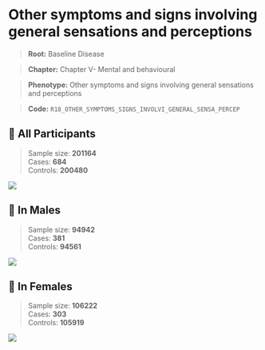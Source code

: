 # Other symptoms and signs involving general sensations and perceptions

> **Root:** Baseline Disease  

> **Chapter:** Chapter V- Mental and behavioural  

> **Phenotype:** Other symptoms and signs involving general sensations and perceptions  

> **Code:** `R18_OTHER_SYMPTOMS_SIGNS_INVOLVI_GENERAL_SENSA_PERCEP`

## 🧪 All Participants  
> Sample size: **201164**  
> Cases: **684**  
> Controls: **200480**
<img src="/Disease/Figures/ALL/Incidence/R18_OTHER_SYMPTOMS_SIGNS_INVOLVI_GENERAL_SENSA_PERCEP.png"/>
<CsvTable src="/Disease_Data/ALL/Incidence/COX_R18_OTHER_SYMPTOMS_SIGNS_INVOLVI_GENERAL_SENSA_PERCEP.csv" label="🔍 View full results" />

## 👨 In Males  
> Sample size: **94942**  
> Cases: **381**  
> Controls: **94561**
<img src="/Disease/Figures/Male/Incidence/R18_OTHER_SYMPTOMS_SIGNS_INVOLVI_GENERAL_SENSA_PERCEP.png"/>
<CsvTable src="/Disease_Data/Male/Incidence/COX_R18_OTHER_SYMPTOMS_SIGNS_INVOLVI_GENERAL_SENSA_PERCEP.csv" label="🔍 View full results" />

## 👩 In Females  
> Sample size: **106222**  
> Cases: **303**  
> Controls: **105919**
<img src="/Disease/Figures/Female/Incidence/R18_OTHER_SYMPTOMS_SIGNS_INVOLVI_GENERAL_SENSA_PERCEP.png"/>
<CsvTable src="/Disease_Data/Female/Incidence/COX_R18_OTHER_SYMPTOMS_SIGNS_INVOLVI_GENERAL_SENSA_PERCEP.csv" label="🔍 View full results" />
